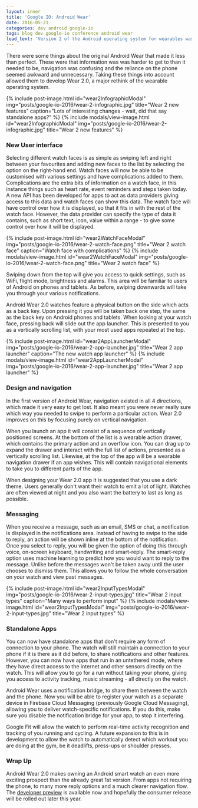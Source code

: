 ```yaml
---
layout: inner
title: 'Google IO: Android Wear'
date: 2016-05-21
categories: dev android google-io
tags: blog dev google-io conference android wear
lead_text: 'Version 2 of the Android operating system for wearables was announced at this year''s Google IO. It boasts a complete design and navigation overhaul, more powerful watch faces and standalone apps.'
---
```


There were some things about the original Android Wear that made it less than perfect. These were that information was was harder to get to than it needed to be, navigation was confusing and the reliance on the phone seemed awkward and unnecessary. Taking these things into account allowed them to develop Wear 2.0, a major rethink of the wearable operating system.

{% include post-image.html
            id="wear2InfographicModal"
            img="posts/google-io-2016/wear-2-infographic.jpg"
            title="Wear 2 new features"
            caption="Lots of interesting changes - wait, did that say standalone apps?" %}
{% include modals/view-image.html
            id="wear2InfographicModal"
            img="posts/google-io-2016/wear-2-infographic.jpg"
            title="Wear 2 new features" %}

### New User interface

Selecting different watch faces is as simple as swiping left and right between your favourites and adding new faces to the list by selecting the option on the right-hand end. Watch faces will now be able to be customised with various settings and have complications added to them. Complications are the extra bits of information on a watch face, in this instance things such as heart rate, event reminders and steps taken today. A new API has been developed for apps to act as data providers giving access to this data and watch faces can show this data. The watch face will have control over how it is displayed, so that it fits in with the rest of the watch face. However, the data provider can specify the type of data it contains, such as short text, icon, value within a range - to give some control over how it will be displayed.

{% include post-image.html
            id="wear2WatchFaceModal"
            img="posts/google-io-2016/wear-2-watch-face.png"
            title="Wear 2 watch face"
            caption="Watch face with complications" %}
{% include modals/view-image.html
            id="wear2WatchFaceModal"
            img="posts/google-io-2016/wear-2-watch-face.png"
            title="Wear 2 watch face" %}

Swiping down from the top will give you access to quick settings, such as WiFi, flight mode, brightness and alarms. This area will be familiar to users of Android on phones and tablets. As before, swiping downwards will take you through your various notifications.

Android Wear 2.0 watches feature a physical button on the side which acts as a back key. Upon pressing it you will be taken back one step, the same as the back key on Android phones and tablets. When looking at your watch face, pressing back will slide out the app launcher. This is presented to you as a vertically scrolling list, with your most used apps repeated at the top.

{% include post-image.html
            id="wear2AppLauncherModal"
            img="posts/google-io-2016/wear-2-app-launcher.jpg"
            title="Wear 2 app launcher"
            caption="The new watch app launcher" %}
{% include modals/view-image.html
            id="wear2AppLauncherModal"
            img="posts/google-io-2016/wear-2-app-launcher.jpg"
            title="Wear 2 app launcher" %}

### Design and navigation

In the first version of Android Wear, navigation existed in all 4 directions, which made it very easy to get lost. It also meant you were never really sure which way you needed to swipe to perform a particular action. Wear 2.0 improves on this by focusing purely on vertical navigation.

When you launch an app it will consist of a sequence of vertically positioned screens. At the bottom of the list is a wearable action drawer, which contains the primary action and an overflow icon. You can drag up to expand the drawer and interact with the full list of actions, presented as a vertically scrolling list. Likewise, at the top of the app will be a wearable navigation drawer if an app wishes. This will contain navigational elements to take you to different parts of the app.

When designing your Wear 2.0 app it is suggested that you use a dark theme. Users generally don't want their watch to emit a lot of light. Watches are often viewed at night and you also want the battery to last as long as possible.

### Messaging

When you receive a message, such as an email, SMS or chat, a notification is displayed in the notifications area. Instead of having to swipe to the side to reply, an action will be shown inline at the bottom of the notification. Once you select to reply, you will be given the option of doing this through voice, on-screen keyboard, handwriting and smart-reply. The smart-reply option uses machine learning to predict how you would want to reply to the message. Unlike before the messages won't be taken away until the user chooses to dismiss them. This allows you to follow the whole conversation on your watch and view past messages.

{% include post-image.html
            id="wear2InputTypesModal"
            img="posts/google-io-2016/wear-2-input-types.jpg"
            title="Wear 2 input types"
            caption="Many ways to perform input" %}
{% include modals/view-image.html
            id="wear2InputTypesModal"
            img="posts/google-io-2016/wear-2-input-types.jpg"
            title="Wear 2 input types" %}

### Standalone Apps

You can now have standalone apps that don't require any form of connection to your phone. The watch will still maintain a connection to your phone if it is there as it did before, to share notifications and other features. However, you can now have apps that run in an untethered mode, where they have direct access to the internet and other sensors directly on the watch. This will allow you to go for a run without taking your phone, giving you access to activity tracking, music streaming - all directly on the watch.

Android Wear uses a notification bridge, to share them between the watch and the phone. Now you will be able to register your watch as a separate device in Firebase Cloud Messaging (previously Google Cloud Messaging), allowing you to deliver watch-specific notifications. If you do this, make sure you disable the notification bridge for your app, to stop it interfering.

Google Fit will allow the watch to perform real-time activity recognition and tracking of you running and cycling. A future expansion to this is in development to allow the watch to automatically detect which workout you are doing at the gym, be it deadlifts, press-ups or shoulder presses.

### Wrap Up

Android Wear 2.0 makes owning an Android smart watch an even more exciting prospect than the already great 1st version. From apps not requiring the phone, to many more reply options and a much clearer navigation flow. The [developer preview](https://developer.android.com/wear/preview/index.html) is available now and hopefully the consumer release will be rolled out later this year.
